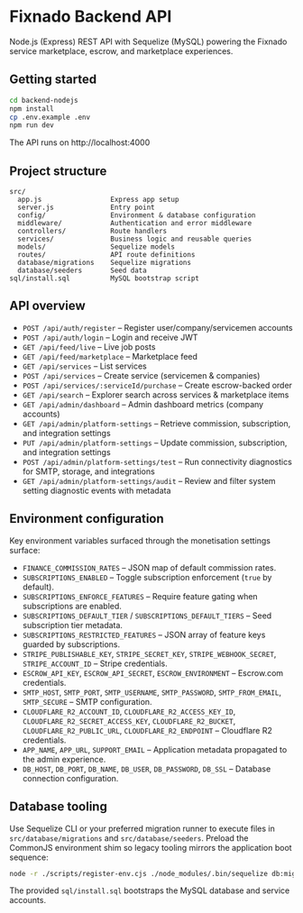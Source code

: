 # Fixnado Backend API

Node.js (Express) REST API with Sequelize (MySQL) powering the Fixnado service marketplace, escrow, and marketplace experiences.

## Getting started

```bash
cd backend-nodejs
npm install
cp .env.example .env
npm run dev
```

The API runs on http://localhost:4000

## Project structure

```
src/
  app.js                 Express app setup
  server.js              Entry point
  config/                Environment & database configuration
  middleware/            Authentication and error middleware
  controllers/           Route handlers
  services/              Business logic and reusable queries
  models/                Sequelize models
  routes/                API route definitions
  database/migrations    Sequelize migrations
  database/seeders       Seed data
sql/install.sql          MySQL bootstrap script
```

## API overview

- `POST /api/auth/register` – Register user/company/servicemen accounts
- `POST /api/auth/login` – Login and receive JWT
- `GET /api/feed/live` – Live job posts
- `GET /api/feed/marketplace` – Marketplace feed
- `GET /api/services` – List services
- `POST /api/services` – Create service (servicemen & companies)
- `POST /api/services/:serviceId/purchase` – Create escrow-backed order
- `GET /api/search` – Explorer search across services & marketplace items
- `GET /api/admin/dashboard` – Admin dashboard metrics (company accounts)
- `GET /api/admin/platform-settings` – Retrieve commission, subscription, and integration settings
- `PUT /api/admin/platform-settings` – Update commission, subscription, and integration settings
- `POST /api/admin/platform-settings/test` – Run connectivity diagnostics for SMTP, storage, and integrations
- `GET /api/admin/platform-settings/audit` – Review and filter system setting diagnostic events with metadata

## Environment configuration

Key environment variables surfaced through the monetisation settings surface:

- `FINANCE_COMMISSION_RATES` – JSON map of default commission rates.
- `SUBSCRIPTIONS_ENABLED` – Toggle subscription enforcement (`true` by default).
- `SUBSCRIPTIONS_ENFORCE_FEATURES` – Require feature gating when subscriptions are enabled.
- `SUBSCRIPTIONS_DEFAULT_TIER` / `SUBSCRIPTIONS_DEFAULT_TIERS` – Seed subscription tier metadata.
- `SUBSCRIPTIONS_RESTRICTED_FEATURES` – JSON array of feature keys guarded by subscriptions.
- `STRIPE_PUBLISHABLE_KEY`, `STRIPE_SECRET_KEY`, `STRIPE_WEBHOOK_SECRET`, `STRIPE_ACCOUNT_ID` – Stripe credentials.
- `ESCROW_API_KEY`, `ESCROW_API_SECRET`, `ESCROW_ENVIRONMENT` – Escrow.com credentials.
- `SMTP_HOST`, `SMTP_PORT`, `SMTP_USERNAME`, `SMTP_PASSWORD`, `SMTP_FROM_EMAIL`, `SMTP_SECURE` – SMTP configuration.
- `CLOUDFLARE_R2_ACCOUNT_ID`, `CLOUDFLARE_R2_ACCESS_KEY_ID`, `CLOUDFLARE_R2_SECRET_ACCESS_KEY`, `CLOUDFLARE_R2_BUCKET`, `CLOUDFLARE_R2_PUBLIC_URL`, `CLOUDFLARE_R2_ENDPOINT` – Cloudflare R2 credentials.
- `APP_NAME`, `APP_URL`, `SUPPORT_EMAIL` – Application metadata propagated to the admin experience.
- `DB_HOST`, `DB_PORT`, `DB_NAME`, `DB_USER`, `DB_PASSWORD`, `DB_SSL` – Database connection configuration.

## Database tooling

Use Sequelize CLI or your preferred migration runner to execute files in `src/database/migrations` and `src/database/seeders`. Preload the CommonJS environment shim so legacy tooling mirrors the application boot sequence:

```bash
node -r ./scripts/register-env.cjs ./node_modules/.bin/sequelize db:migrate
```

The provided `sql/install.sql` bootstraps the MySQL database and service accounts.
